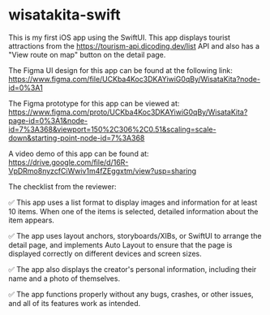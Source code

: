 # wisatakita-swift


This is my first iOS app using the SwiftUI. This app displays tourist attractions from the https://tourism-api.dicoding.dev/list API and also has a "View route on map" button on the detail page.

The Figma UI design for this app can be found at the following link: https://www.figma.com/file/UCKba4Koc3DKAYiwiG0qBy/WisataKita?node-id=0%3A1

The Figma prototype for this app can be viewed at: https://www.figma.com/proto/UCKba4Koc3DKAYiwiG0qBy/WisataKita?page-id=0%3A1&node-id=7%3A368&viewport=150%2C306%2C0.51&scaling=scale-down&starting-point-node-id=7%3A368

A video demo of this app can be found at: https://drive.google.com/file/d/16R-VpDRmo8nyzcfCiWwiv1m4fZEggxtm/view?usp=sharing

The checklist from the reviewer:

✅ This app uses a list format to display images and information for at least 10 items. When one of the items is selected, detailed information about the item appears.

✅ The app uses layout anchors, storyboards/XIBs, or SwiftUI to arrange the detail page, and implements Auto Layout to ensure that the page is displayed correctly on different devices and screen sizes.

✅ The app also displays the creator's personal information, including their name and a photo of themselves.

✅ The app functions properly without any bugs, crashes, or other issues, and all of its features work as intended.

